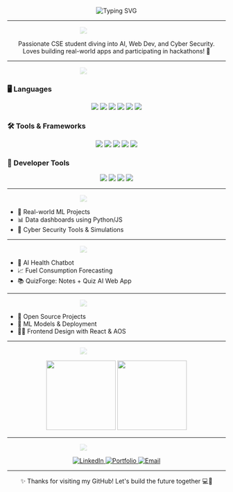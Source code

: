 <!-- Typing animation at top -->
<p align="center">
  <img src="https://readme-typing-svg.herokuapp.com?font=Fira+Code&size=28&pause=1000&color=F72585&center=true&width=1000&lines=Hey+There!+I'm+Harshitha+👋;AI+%7C+ML+%7C+DL+%7C+Full+Stack+Dev+%7C+Cyber+Security+💻;Exploring+Tech+and+Innovation+🚀" alt="Typing SVG" />
</p>

<!-- Animation styles for headings -->
<style>
  .animated-heading {
    animation: slideIn 1s ease-out forwards;
    opacity: 0;
  }

  @keyframes slideIn {
    0% { transform: translateX(-100px); opacity: 0; }
    100% { transform: translateX(0); opacity: 1; }
  }
</style>

---

<div align="center" class="animated-heading">
  <img src="https://img.shields.io/badge/🌟 About Me-F72585?style=for-the-badge&logoColor=white" />
</div>

<p align="center">
  Passionate CSE student diving into AI, Web Dev, and Cyber Security.<br>
  Loves building real-world apps and participating in hackathons! 🚀
</p>

---

<div align="center" class="animated-heading">
  <img src="https://img.shields.io/badge/💻 Tech Stack & Tools-3A0CA3?style=for-the-badge&logoColor=white" />
</div>

### 🖥️ Languages  
<p align="center">
  <img src="https://img.shields.io/badge/Python-3776AB?style=for-the-badge&logo=python&logoColor=white" />
  <img src="https://img.shields.io/badge/C-00599C?style=for-the-badge&logo=c&logoColor=white" />
  <img src="https://img.shields.io/badge/Java-007396?style=for-the-badge&logo=java&logoColor=white" />
  <img src="https://img.shields.io/badge/HTML5-E34F26?style=for-the-badge&logo=html5&logoColor=white" />
  <img src="https://img.shields.io/badge/CSS3-1572B6?style=for-the-badge&logo=css3&logoColor=white" />
  <img src="https://img.shields.io/badge/JavaScript-F7DF1E?style=for-the-badge&logo=javascript&logoColor=black" />
</p>

### 🛠 Tools & Frameworks  
<p align="center">
  <img src="https://img.shields.io/badge/React-61DAFB?style=for-the-badge&logo=react&logoColor=black" />
  <img src="https://img.shields.io/badge/Flask-000000?style=for-the-badge&logo=flask" />
  <img src="https://img.shields.io/badge/Spring_Boot-6DB33F?style=for-the-badge&logo=spring-boot&logoColor=white" />
  <img src="https://img.shields.io/badge/MongoDB-47A248?style=for-the-badge&logo=mongodb&logoColor=white" />
  <img src="https://img.shields.io/badge/MySQL-4479A1?style=for-the-badge&logo=mysql&logoColor=white" />
</p>

### 🔧 Developer Tools  
<p align="center">
  <img src="https://img.shields.io/badge/Git-F05032?style=for-the-badge&logo=git&logoColor=white" />
  <img src="https://img.shields.io/badge/GitHub-181717?style=for-the-badge&logo=github" />
  <img src="https://img.shields.io/badge/VSCode-007ACC?style=for-the-badge&logo=visual-studio-code&logoColor=white" />
  <img src="https://img.shields.io/badge/Vercel-000000?style=for-the-badge&logo=vercel" />
</p>

---

<div align="center" class="animated-heading">
  <img src="https://img.shields.io/badge/🚀 Current Focus-4895EF?style=for-the-badge&logoColor=white" />
</div>

- 🌱 Real-world ML Projects  
- 📊 Data dashboards using Python/JS  
- 🔐 Cyber Security Tools & Simulations  

---

<div align="center" class="animated-heading">
  <img src="https://img.shields.io/badge/🛠️ Projects in Progress-FF6D00?style=for-the-badge&logoColor=white" />
</div>

- 🤖 AI Health Chatbot  
- 📈 Fuel Consumption Forecasting  
- 📚 QuizForge: Notes + Quiz AI Web App  

---

<div align="center" class="animated-heading">
  <img src="https://img.shields.io/badge/📚 Learning Journey-9D4EDD?style=for-the-badge&logoColor=white" />
</div>

- 🔁 Open Source Projects  
- 🧠 ML Models & Deployment  
- 🧑‍💻 Frontend Design with React & AOS  

---

<div align="center" class="animated-heading">
  <img src="https://img.shields.io/badge/📈 GitHub Stats-00B4D8?style=for-the-badge&logoColor=white" />
</div>

<p align="center">
  <img src="https://github-readme-stats.vercel.app/api?username=HarshithaSudhakar&show_icons=true&theme=tokyonight" height="160" />
  <img src="https://github-readme-stats.vercel.app/api/top-langs/?username=HarshithaSudhakar&layout=compact&theme=tokyonight" height="160" />
</p>

---

<div align="center" class="animated-heading">
  <img src="https://img.shields.io/badge/🌐 Let's Connect-560BAD?style=for-the-badge&logoColor=white" />
</div>

<p align="center">
  <a href="https://www.linkedin.com/in/harshitha-sudhakar-a1b47b373/" target="_blank">
    <img alt="LinkedIn" src="https://img.shields.io/badge/LinkedIn-%230077B5.svg?style=for-the-badge&logo=linkedin&logoColor=white" />
  </a>
  <a href="https://my-portfolio-six-eta-68.vercel.app/" target="_blank">
    <img alt="Portfolio" src="https://img.shields.io/badge/Portfolio-black?style=for-the-badge&logo=vercel&logoColor=white" />
  </a>
  <a href="mailto:harshithasudhakar06@gmail.com">
    <img alt="Email" src="https://img.shields.io/badge/Gmail-EA4335?style=for-the-badge&logo=gmail&logoColor=white" />
  </a>
</p>

---

<p align="center">✨ Thanks for visiting my GitHub! Let's build the future together 💻🚀</p>
